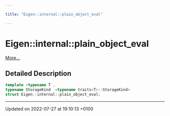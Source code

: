```yaml
---

title: "Eigen::internal::plain_object_eval"

---
```


# Eigen::internal::plain_object_eval



 [More...](#detailed-description)

## Detailed Description

```cpp
template <typename T ,
typename StorageKind  =typename traits<T>::StorageKind>
struct Eigen::internal::plain_object_eval;
```

-------------------------------

Updated on 2022-07-27 at 19:10:13 +0100